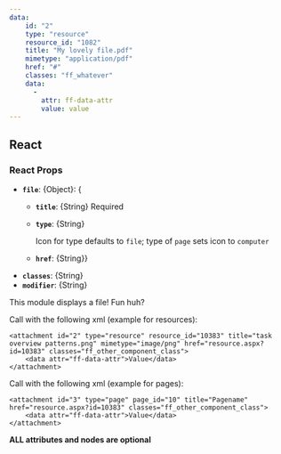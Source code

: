 ```yaml
---
data:
    id: "2"
    type: "resource"
    resource_id: "1082"
    title: "My lovely file.pdf"
    mimetype: "application/pdf"
    href: "#"
    classes: "ff_whatever"
    data:
      -
        attr: ff-data-attr
        value: value
---
```


## React
<div data-ff_module-file=""></div>

### React Props
- **`file`**: {Object}: {
    - **`title`**: {String} Required
    - **`type`**: {String} 

        Icon for type defaults to `file`; type of `page` sets icon to `computer`
    - **`href`**: {String}}
- **`classes`**: {String}
- **`modifier`**: {String}

This module displays a file! Fun huh?

Call with the following xml (example for resources):

```
<attachment id="2" type="resource" resource_id="10383" title="task overview patterns.png" mimetype="image/png" href="resource.aspx?id=10383" classes="ff_other_component_class">
    <data attr="ff-data-attr">Value</data>
</attachment>
```

Call with the following xml (example for pages):

```
<attachment id="3" type="page" page_id="10" title="Pagename" href="resource.aspx?id=10383" classes="ff_other_component_class">
    <data attr="ff-data-attr">Value</data>
</attachment>
```

**ALL attributes and nodes are optional**  
